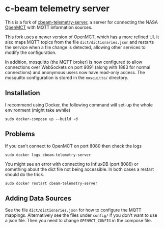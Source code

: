 # c-beam telemetry server

This is a fork of [cbeam-telemetry-server](https://github.com/Ingimarsson/cbeam-telemetry-server), a server for connecting the NASA [OpenMCT](https://nasa.github.io/openmct/) with MQTT information sources.

This fork uses a newer version of OpenMCT, which has a more refined UI. It also maps MQTT topics from the file `dict/dictionaries.json` and restarts the service when a file change is detected, allowing other services to modify the configuration.

In addition, mosquitto (the MQTT broker) is now configured to allow connections over WebSockets on port 9091 (along with 1883 for normal connections) and anonymous users now have read-only access. The mosquitto configuration is stored in the `mosquitto/` directory.

## Installation

I recommend using Docker, the following command will set-up the whole environment (might take awhile)

    sudo docker-compose up --build -d

## Problems

If you can't connect to OpenMCT on port 8080 then check the logs

    sudo docker logs cbeam-telemetry-server

You might see an error with connecting to InfluxDB (port 8086) or something about the dict file not being accessible. In both cases a restart should do the trick.

    sudo docker restart cbeam-telemetry-server

## Adding Data Sources

See the file `dict/dictionaries.json` for how to configure the MQTT mappings. Alternatively see the files under `config/` if you don't want to use a json file. Then you need to change `OPENMCT_CONFIG` in the compose file.
